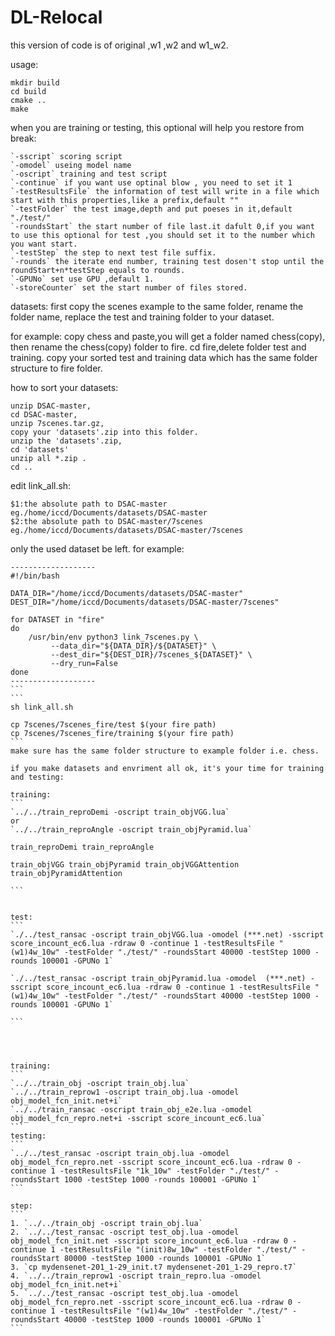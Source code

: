 # DL-Relocal

this version of code is of original ,w1 ,w2 and w1_w2.

usage:
```
mkdir build
cd build
cmake ..
make
```

when you are training or testing, this optional will help you restore from break:
```
`-sscript` scoring script
`-omodel` useing model name
`-oscript` training and test script 
`-continue` if you want use optinal blow , you need to set it 1
`-testResultsFile` the information of test will write in a file which start with this properties,like a prefix,default ""
`-testFolder` the test image,depth and put poeses in it,default "./test/"
`-roundsStart` the start number of file last.it dafult 0,if you want to use this optional for test ,you should set it to the number which you want start.
`-testStep` the step to next test file suffix.
`-rounds` the iterate end number, training test dosen't stop until the roundStart+n*testStep equals to rounds.
`-GPUNo` set use GPU ,default 1.
`-storeCounter` set the start number of files stored.
```

datasets:
first copy the scenes example to the same folder,
rename the folder name,
replace the test and training folder to your dataset.

for example: 
copy chess and paste,you will get a folder named chess(copy),
then rename the chess(copy) folder to fire.
cd fire,delete folder test and training.
copy your sorted test and training data which has the same folder structure to fire folder.

how to sort your datasets:
```
unzip DSAC-master,
cd DSAC-master,
unzip 7scenes.tar.gz,
copy your 'datasets'.zip into this folder.
unzip the 'datasets'.zip,
cd 'datasets'
unzip all *.zip .
cd ..
```
edit link_all.sh:
```
$1:the absolute path to DSAC-master eg./home/iccd/Documents/datasets/DSAC-master
$2:the absolute path to DSAC-master/7scenes eg./home/iccd/Documents/datasets/DSAC-master/7scenes
```
only the used dataset be left.
for example:
````
-------------------
#!/bin/bash

DATA_DIR="/home/iccd/Documents/datasets/DSAC-master"
DEST_DIR="/home/iccd/Documents/datasets/DSAC-master/7scenes"

for DATASET in "fire"
do
    /usr/bin/env python3 link_7scenes.py \
		 --data_dir="${DATA_DIR}/${DATASET}" \
		 --dest_dir="${DEST_DIR}/7scenes_${DATASET}" \
		 --dry_run=False
done
-------------------
```
```
sh link_all.sh

cp 7scenes/7scenes_fire/test $(your fire path)
cp 7scenes/7scenes_fire/training $(your fire path)
```
make sure has the same folder structure to example folder i.e. chess.

if you make datasets and envriment all ok, it's your time for training and testing:

training:
```
`../../train_reproDemi -oscript train_objVGG.lua`
or
`../../train_reproAngle -oscript train_objPyramid.lua`

train_reproDemi train_reproAngle 

train_objVGG train_objPyramid train_objVGGAttention train_objPyramidAttention 

```


test:
```
`./../test_ransac -oscript train_objVGG.lua -omodel (***.net) -sscript score_incount_ec6.lua -rdraw 0 -continue 1 -testResultsFile "(w1)4w_10w" -testFolder "./test/" -roundsStart 40000 -testStep 1000 -rounds 100001 -GPUNo 1`

`./../test_ransac -oscript train_objPyramid.lua -omodel  (***.net) -sscript score_incount_ec6.lua -rdraw 0 -continue 1 -testResultsFile "(w1)4w_10w" -testFolder "./test/" -roundsStart 40000 -testStep 1000 -rounds 100001 -GPUNo 1`

```




training:
```
`../../train_obj -oscript train_obj.lua`
`../../train_reprow1 -oscript train_obj.lua -omodel obj_model_fcn_init.net+i`
`../../train_ransac -oscript train_obj_e2e.lua -omodel obj_model_fcn_repro.net+i -sscript score_incount_ec6.lua`
```
testing:
```
`../../test_ransac -oscript train_obj.lua -omodel obj_model_fcn_repro.net -sscript score_incount_ec6.lua -rdraw 0 -continue 1 -testResultsFile "1k_10w" -testFolder "./test/" -roundsStart 1000 -testStep 1000 -rounds 100001 -GPUNo 1`
```

step:
```
1. `../../train_obj -oscript train_obj.lua`
2. `../../test_ransac -oscript test_obj.lua -omodel obj_model_fcn_init.net -sscript score_incount_ec6.lua -rdraw 0 -continue 1 -testResultsFile "(init)8w_10w" -testFolder "./test/" -roundsStart 80000 -testStep 1000 -rounds 100001 -GPUNo 1`
3. `cp mydensenet-201_1-29_init.t7 mydensenet-201_1-29_repro.t7`
4. `../../train_reprow1 -oscript train_repro.lua -omodel obj_model_fcn_init.net+i`
5. `../../test_ransac -oscript test_obj.lua -omodel obj_model_fcn_repro.net -sscript score_incount_ec6.lua -rdraw 0 -continue 1 -testResultsFile "(w1)4w_10w" -testFolder "./test/" -roundsStart 40000 -testStep 1000 -rounds 100001 -GPUNo 1`
```
